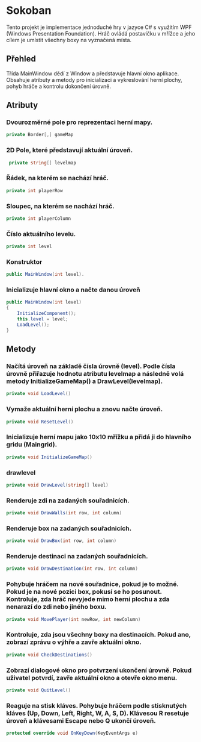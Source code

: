 # Sokoban

Tento projekt je implementace jednoduché hry v jazyce C# s využitím WPF (Windows Presentation Foundation). Hráč ovládá postavičku v mřížce a jeho cílem je umístit všechny boxy na vyznačená místa.

## Přehled
Třída MainWindow dědí z Window a představuje hlavní okno aplikace. Obsahuje atributy a metody pro inicializaci a vykreslování herní plochy, pohyb hráče a kontrolu dokončení úrovně.

## Atributy

### Dvourozměrné pole pro reprezentaci herní mapy.
```cs 
private Border[,] gameMap
```

### 2D Pole, které představují aktuální úroveň.
```cs
 private string[] levelmap
```
### Řádek, na kterém se nachází hráč.

```cs
private int playerRow
```
 ### Sloupec, na kterém se nachází hráč.
  ```cs
  private int playerColumn
  ```
  ### Číslo aktuálního levelu.

```cs
private int level
```

### Konstruktor
```cs
public MainWindow(int level).
```
### Inicializuje hlavní okno a načte danou úroveň
```cs
public MainWindow(int level)
{
    InitializeComponent();
    this.level = level;
    LoadLevel();
}
```
## Metody

### Načítá úroveň na základě čísla úrovně (level). Podle čísla úrovně přiřazuje hodnotu atributu levelmap a následně volá metody InitializeGameMap() a DrawLevel(levelmap).
```cs
private void LoadLevel()
```
### Vymaže aktuální herní plochu a znovu načte úroveň.
```cs
private void ResetLevel()
```
### Inicializuje herní mapu jako 10x10 mřížku a přidá ji do hlavního gridu (Maingrid).
```cs
private void InitializeGameMap()
```
###  drawlevel
```cs
private void DrawLevel(string[] level)
```
### Renderuje zdi na zadaných souřadnicích.
```cs
private void DrawWalls(int row, int column)
```
### Renderuje box na zadaných souřadnicích.
```cs
private void DrawBox(int row, int column)
```
### Renderuje destinaci na zadaných souřadnicích.
```cs
private void DrawDestination(int row, int column)
```
### Pohybuje hráčem na nové souřadnice, pokud je to možné. Pokud je na nové pozici box, pokusí se ho posunout. Kontroluje, zda hráč nevyjede mimo herní plochu a zda nenarazí do zdi nebo jiného boxu.
```cs
private void MovePlayer(int newRow, int newColumn)
```
### Kontroluje, zda jsou všechny boxy na destinacích. Pokud ano, zobrazí zprávu o výhře a zavře aktuální okno.
```cs
private void CheckDestinations()
```
### Zobrazí dialogové okno pro potvrzení ukončení úrovně. Pokud uživatel potvrdí, zavře aktuální okno a otevře okno menu.
```cs
private void QuitLevel()
```
### Reaguje na stisk kláves. Pohybuje hráčem podle stisknutých kláves (Up, Down, Left, Right, W, A, S, D). Klávesou R resetuje úroveň a klávesami Escape nebo Q ukončí úroveň.
```cs
protected override void OnKeyDown(KeyEventArgs e)
```
